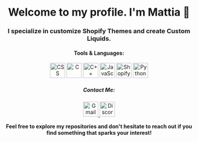 <h1 align="center"><b>Welcome to my profile. I'm Mattia 👋</b></h1>

<h3 align="center"><b>I specialize in customize Shopify Themes and create Custom Liquids.</b></h3>

<h4 align="center"><b>Tools & Languages:</b></h4>

<p align="center">
  <img src="https://camo.githubusercontent.com/0da944f181647261c840e34b20ed7e3ca44ddc150869c6ea550cf98d06c81a37/68747470733a2f2f63646e2e6a7364656c6976722e6e65742f67682f64657669636f6e732f64657669636f6e2f69636f6e732f637373332f637373332d6f726967696e616c2e737667" alt="CSS" width="40" height="40"/>
  <img src="https://camo.githubusercontent.com/8639a64068ea0e712beec603e79eb19daf6b3c26cb47c782b0debf2843a8bfa5/68747470733a2f2f63646e2e6a7364656c6976722e6e65742f67682f64657669636f6e732f64657669636f6e2f69636f6e732f632f632d6f726967696e616c2e737667" alt="C" width="40" height="40"/>
  <img src="https://camo.githubusercontent.com/67af3f7e88aa4d5c4d525689311143b62f0750eaff5832a9505df20312e8eed6/68747470733a2f2f63646e2e6a7364656c6976722e6e65742f67682f64657669636f6e732f64657669636f6e2f69636f6e732f63706c7573706c75732f63706c7573706c75732d6f726967696e616c2e737667" alt="C++" width="40" height="40"/>
  <img src="https://camo.githubusercontent.com/16bbe3c62e06c0099a8bd86816b7993b3eb49d8cd21eb74c7bff7db7dc3787b7/68747470733a2f2f63646e2e6a7364656c6976722e6e65742f67682f64657669636f6e732f64657669636f6e2f69636f6e732f6a6176617363726970742f6a6176617363726970742d6f726967696e616c2e737667" alt="JavaScript" width="40" height="40"/>
  <img src="https://cdn.iconscout.com/icon/free/png-256/free-shopify-226579.png?f=webp" alt="Shopify Liquid" width="40" height="40"/>
  <img src="https://camo.githubusercontent.com/5603e24b61199730db8d47721aeb6b7e6e0517ee6f43bb6762552a4d625607c9/68747470733a2f2f63646e2e6a7364656c6976722e6e65742f67682f64657669636f6e732f64657669636f6e2f69636f6e732f707974686f6e2f707974686f6e2d6f726967696e616c2e737667" alt="Python" width="40" height="40"/>
</p>

<h5 align="center"><b>Contact Me:</b></h5>

<p align="center">
  <a href="mailto:arganetto.mattia@gmail.com">
    <img src="https://cdn.iconscout.com/icon/free/png-256/free-gmail-2981844-2476484.png?f=webp" alt="Gmail" width="40" height="40"/>
  </a>
  <a href="https://discord.gg/BQdc7nNA">
    <img src="https://static-00.iconduck.com/assets.00/discord-icon-2048x2048-nnt62s2u.png" alt="Discord: HeilRamses#9100" width="40" height="40"/>
  </a>
</p>

<p align="center"><b>Feel free to explore my repositories and don't hesitate to reach out if you find something that sparks your interest!</b></p>
